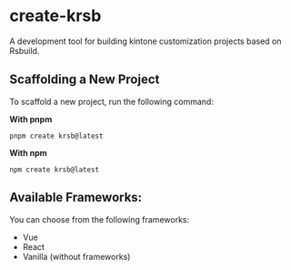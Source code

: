 # create-krsb
A development tool for building kintone customization projects based on Rsbuild.

## Scaffolding a New Project
To scaffold a new project, run the following command:

**With pnpm**
```
pnpm create krsb@latest
```

**With npm**
```
npm create krsb@latest
```

## Available Frameworks:
You can choose from the following frameworks:
- Vue
- React
- Vanilla (without frameworks)